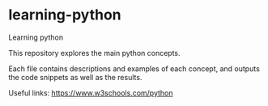 # learning-python
Learning python

This repository explores the main python concepts.

Each file contains descriptions and examples of each concept, and outputs the code snippets as well as the results.

Useful links:
https://www.w3schools.com/python
